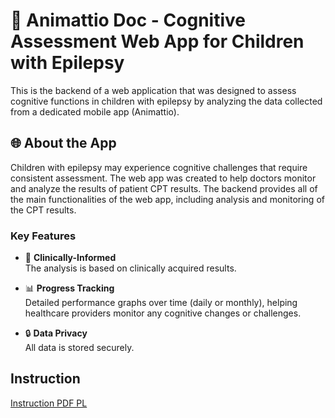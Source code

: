 # 🧠 Animattio Doc -  Cognitive Assessment Web App for Children with Epilepsy

This is the backend of a web application that was designed to assess cognitive functions in children with epilepsy by analyzing the data collected from a dedicated mobile app (Animattio). 

## 🌐 About the App

Children with epilepsy may experience cognitive challenges that require consistent assessment. The web app was created to help doctors monitor and analyze the results of patient CPT results. The backend provides all of the main functionalities of the web app, including analysis and monitoring of the CPT results.

### Key Features

- 🧪 **Clinically-Informed**  
  The analysis is based on clinically acquired results.

- 📊 **Progress Tracking**  
  Detailed performance graphs over time (daily or monthly), helping healthcare providers monitor any cognitive changes or challenges.

- 🔒 **Data Privacy**  
  All data is stored securely.

## Instruction
[Instruction PDF PL](Instrukcja__aplikacja_webowa.pdf)


